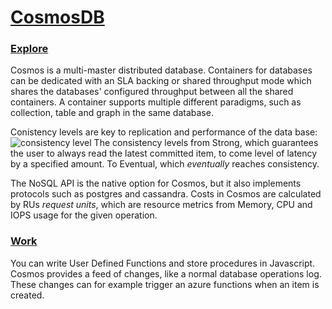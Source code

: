 # [CosmosDB](https://learn.microsoft.com/en-us/training/paths/az-204-develop-solutions-that-use-azure-cosmos-db/)

### [Explore](https://learn.microsoft.com/en-us/training/modules/explore-azure-cosmos-db/)
Cosmos is a multi-master distributed database. Containers for databases can be dedicated with an SLA backing
or shared throughput mode which shares the databases' configured throughput between all the shared containers.
A container supports multiple different paradigms, such as collection, table and graph in the same database.

Conistency levels are key to replication and performance of the data base: ![consistency level](https://learn.microsoft.com/en-us/training/wwl-azure/explore-azure-cosmos-db/media/five-consistency-levels.png)
The consistency levels from Strong, which guarantees the user to always read the latest committed item,
to come level of latency by a specified amount. To Eventual, which *eventually* reaches consistency.

The NoSQL API is the native option for Cosmos, but it also implements protocols such as postgres and cassandra.
Costs in Cosmos are calculated by RUs *request units*, which are resource metrics from Memory, CPU and IOPS usage for the given operation.

### [Work](https://learn.microsoft.com/en-us/training/modules/work-with-cosmos-db/)
You can write User Defined Functions and store procedures in Javascript. Cosmos provides a feed of changes,
like a normal database operations log. These changes can for example trigger an azure functions when an item is created.
